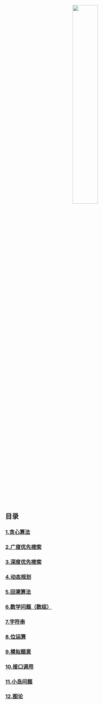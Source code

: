 <p align="center"><img width="40%" src="https://github.com/ZhaoYuanhaozz/Leetcode-Notebook/blob/main/Logo/leetcode.jpeg" /></p>



## 目录

### [1.贪心算法](https://github.com/ZhaoYuanhaozz/Leetcode-Notebook/tree/main/%E8%B4%AA%E5%BF%83%E7%AE%97%E6%B3%95)
### [2.广度优先搜索](https://github.com/ZhaoYuanhaozz/Leetcode-Notebook/tree/main/%E5%B9%BF%E5%BA%A6%E4%BC%98%E5%85%88%E6%90%9C%E7%B4%A2)
### [3.深度优先搜索](https://github.com/ZhaoYuanhaozz/Leetcode-Notebook/tree/main/%E6%B7%B1%E5%BA%A6%E4%BC%98%E5%85%88%E6%90%9C%E7%B4%A2)
### [4.动态规划](https://github.com/ZhaoYuanhaozz/Leetcode-Notebook/tree/main/%E5%8A%A8%E6%80%81%E8%A7%84%E5%88%92)
### [5.回溯算法](https://github.com/ZhaoYuanhaozz/Leetcode-Notebook/tree/main/%E5%9B%9E%E6%BA%AF%E7%AE%97%E6%B3%95)
### [6.数学问题（数组）](https://github.com/ZhaoYuanhaozz/Leetcode-Notebook/tree/main/%E6%95%B0%E5%AD%A6%E9%97%AE%E9%A2%98)
### [7.字符串](https://github.com/ZhaoYuanhaozz/Leetcode-Notebook/tree/main/%E5%AD%97%E7%AC%A6%E4%B8%B2)
### [8.位运算](https://github.com/ZhaoYuanhaozz/Leetcode-Notebook/tree/main/%E4%BD%8D%E8%BF%90%E7%AE%97)
### [9.模拟题意](https://github.com/ZhaoYuanhaozz/Leetcode-Notebook/tree/main/%E6%A8%A1%E6%8B%9F%E9%A2%98%E6%84%8F)
### [10.接口调用](https://github.com/ZhaoYuanhaozz/Leetcode-Notebook/tree/main/%E6%8E%A5%E5%8F%A3%E8%B0%83%E7%94%A8)
### [11.小岛问题](https://github.com/ZhaoYuanhaozz/Leetcode-Notebook/tree/main/%E5%B0%8F%E5%B2%9B%E9%97%AE%E9%A2%98)
### [12.图论](https://github.com/ZhaoYuanhaozz/Leetcode-Notebook/tree/main/%E5%9B%BE%E8%AE%BA)



